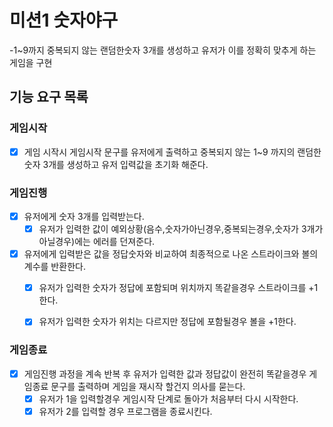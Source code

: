 # 미션1 숫자야구
-1~9까지 중복되지 않는 랜덤한숫자 3개를 생성하고 유저가 이를 정확히 맞추게 하는 게임을 구현
## 기능 요구 목록

### 게임시작

- [x] 게임 시작시 게임시작 문구를 유저에게 출력하고 중복되지 않는 1~9 까지의 랜덤한 숫자 3개를 생성하고 유저 입력값을 초기화 해준다.

### 게임진행

- [x] 유저에게 숫자 3개를 입력받는다.
  - [x] 유저가 입력한 값이 예외상황(음수,숫자가아닌경우,중복되는경우,숫자가 3개가 아닐경우)에는 에러를 던져준다.

- [x] 유저에게 입력받은 값을 정답숫자와 비교하여 최종적으로 나온 스트라이크와 볼의 계수를 반환한다.
  - [x] 유저가 입력한 숫자가 정답에 포함되며 위치까지 똑같을경우 스트라이크를 +1한다.
  - [x] 유저가 입력한 숫자가 위치는 다르지만 정답에 포함될경우 볼을 +1한다.


### 게임종료

- [x] 게임진행 과정을 계속 반복 후 유저가 입력한 값과 정답값이 완전히 똑같을경우 게임종료 문구를 출력하며 게임을 재시작 할건지 의사를 묻는다.
  - [x] 유저가 1을 입력할경우 게임시작 단계로 돌아가 처음부터 다시 시작한다.
  - [x] 유저가 2를 입력할 경우 프로그램을 종료시킨다.
